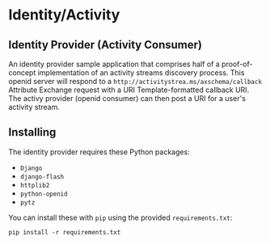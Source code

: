 # Identity/Activity

## Identity Provider (Activity Consumer)

An identity provider sample application that comprises half of a
proof-of-concept implementation of an activity streams discovery process. This
openid server will respond to a
`http://activitystrea.ms/axschema/callback` Attribute Exchange request
with a URI Template-formatted callback URI. The activy provider (openid
consumer) can then post a URI for a user's activity stream.

## Installing

The identity provider requires these Python packages:

* `Django`
* `django-flash`
* `httplib2`
* `python-openid`
* `pytz`

You can install these with `pip` using the provided `requirements.txt`:

    pip install -r requirements.txt
